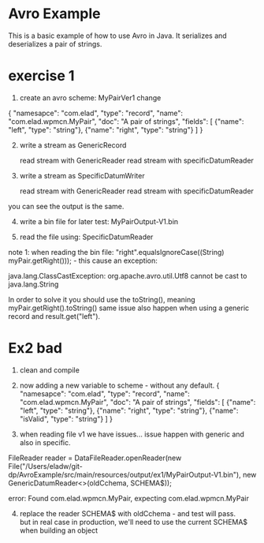 Avro Example
============
This is a basic example of how to use Avro in Java. It serializes and deserializes a pair of strings.

exercise 1
==========
1. create an avro scheme: MyPairVer1
   change 

{
    "namesapce": "com.elad",
    "type": "record",
    "name": "com.elad.wpmcn.MyPair",
    "doc": "A pair of strings",
    "fields": [
        {"name": "left", "type": "string"},
        {"name": "right", "type": "string"}
    ]
}

2. write a stream as GenericRecord
  
   read stream with GenericReader
   read stream with specificDatumReader
      
3. write a stream as SpecificDatumWriter
     
   read stream with GenericReader
   read stream with specificDatumReader

you can see the output is the same.

4. write a bin file for later test: MyPairOutput-V1.bin

5. read the file using: SpecificDatumReader

note 1:
when reading the bin file:
        "right".equalsIgnoreCase((String) myPair.getRight())); - this cause an exception:

java.lang.ClassCastException: org.apache.avro.util.Utf8 cannot be cast to java.lang.String

In order to solve it you should use the toString(), meaning myPair.getRight().toString()
same issue also happen when using a generic record and result.get("left").

Ex2 bad 
======
1. clean and compile
2. now adding a new variable to scheme - without any default.
{
    "namesapce": "com.elad",
    "type": "record",
    "name": "com.elad.wpmcn.MyPair",
    "doc": "A pair of strings",
    "fields": [
        {"name": "left", "type": "string"},
        {"name": "right", "type": "string"},
        {"name": "isValid", "type": "string"}
    ]
}

3. when reading file v1 we have issues...
issue happen with generic and also in specific. 

 FileReader<GenericRecord> reader = DataFileReader.openReader(new File("/Users/eladw/git-dp/AvroExample/src/main/resources/output/ex1/MyPairOutput-V1.bin"),
                new GenericDatumReader<>(oldCchema, SCHEMA$));
                
  error: Found com.elad.wpmcn.MyPair, expecting com.elad.wpmcn.MyPair
  


4. replace the reader SCHEMA$ with oldCchema - and test will pass.\
but in real case in production, we'll need to use the current SCHEMA$ when building an  object
